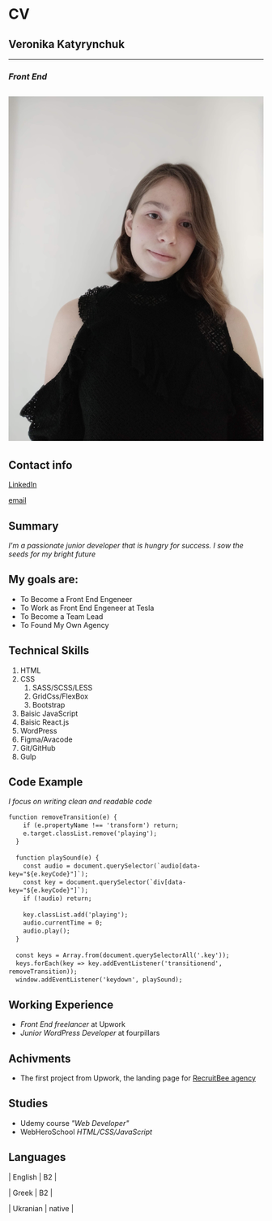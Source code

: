 # CV
## Veronika Katyrynchuk
------
### *Front End*
![my profile picture](profile.jpg)
------
## Contact info
[LinkedIn](https://www.linkedin.com/in/webvero/)

[email](veronikakatyrynchuk15@gmail.com)

## Summary
*I'm a passionate junior developer that is hungry for success.  I sow the seeds for my bright future*

## My goals are:
* To Become a Front End Engeneer 
* To Work as Front End Engeneer at Tesla
* To Become a Team Lead
* To Found My Own Agency

## Technical Skills
1. HTML
1. CSS
    1. SASS/SCSS/LESS
    1. GridCss/FlexBox
    1. Bootstrap
1. Baisic JavaScript
1. Baisic React.js
1. WordPress
1. Figma/Avacode
1. Git/GitHub
1. Gulp

## Code Example
*I focus on writing clean and readable code*
```
function removeTransition(e) {
    if (e.propertyName !== 'transform') return;
    e.target.classList.remove('playing');
  }

  function playSound(e) {
    const audio = document.querySelector(`audio[data-key="${e.keyCode}"]`);
    const key = document.querySelector(`div[data-key="${e.keyCode}"]`);
    if (!audio) return;

    key.classList.add('playing');
    audio.currentTime = 0;
    audio.play();
  }

  const keys = Array.from(document.querySelectorAll('.key'));
  keys.forEach(key => key.addEventListener('transitionend', removeTransition));
  window.addEventListener('keydown', playSound);

```

## Working Experience
* *Front End freelancer* at Upwork
* *Junior WordPress Developer* at fourpillars

## Achivments
* The first project from Upwork, the landing page for [RecruitBee agency](http://recruitbee.agency/)

## Studies
* Udemy course *"Web Developer"*
* WebHeroSchool *HTML/CSS/JavaScript*


## Languages
| English | B2 |

| Greek | B2 |

| Ukranian | native |



